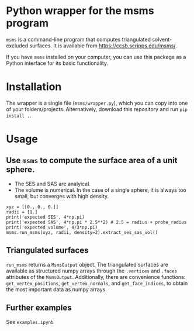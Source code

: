 # Python wrapper for the msms program
`msms` is a command-line program that computes triangulated solvent-excluded surfaces. It is available from https://ccsb.scripps.edu/msms/.

If you have `msms` installed on your computer, you can use this package as a Python interface for its basic functionality.

# Installation
The wrapper is a single file (`msms/wrapper.py`), which you can copy into one of your folders/projects. Alternatively, download this repository and run `pip install .`.

# Usage
## Use `msms` to compute the surface area of a unit sphere.
* The SES and SAS are analyical.
* The volume is numerical. In the case of a single sphere, it is always too small, but converges with high density.
```
xyz = [[0., 0., 0.]]
radii = [1.]
print('expected SES', 4*np.pi)
print('expected SAS', 4*np.pi * 2.5**2) # 2.5 = radius + probe_radius
print('expected volume', 4/3*np.pi)
msms.run_msms(xyz, radii, density=2).extract_ses_sas_vol()
```

## Triangulated surfaces
`run_msms` returns a `MsmsOutput` object.
The triangulated surfaces are available as structured numpy arrays through the `.vertices` and `.faces` attributes of the `MsmsOutput`.
Additionally, there are convenience functions: `get_vertex_positions`, `get_vertex_normals`, and `get_face_indices`, to obtain the most important data as numpy arrays.

## Further examples
See `examples.ipynb`

